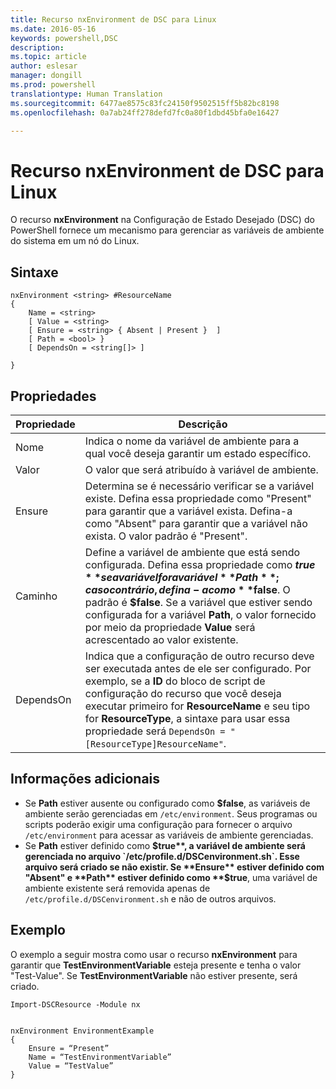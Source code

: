 ```yaml
---
title: Recurso nxEnvironment de DSC para Linux
ms.date: 2016-05-16
keywords: powershell,DSC
description: 
ms.topic: article
author: eslesar
manager: dongill
ms.prod: powershell
translationtype: Human Translation
ms.sourcegitcommit: 6477ae8575c83fc24150f9502515ff5b82bc8198
ms.openlocfilehash: 0a7ab24ff278defd7fc0a80f1dbd45bfa0e16427

---
```


# Recurso nxEnvironment de DSC para Linux

O recurso **nxEnvironment** na Configuração de Estado Desejado (DSC) do PowerShell fornece um mecanismo para gerenciar as variáveis de ambiente do sistema em um nó do Linux.

## Sintaxe

```
nxEnvironment <string> #ResourceName
{
    Name = <string>
    [ Value = <string>
    [ Ensure = <string> { Absent | Present }  ]
    [ Path = <bool> }
    [ DependsOn = <string[]> ]

}
```

## Propriedades

|  Propriedade |  Descrição | 
|---|---|
| Nome| Indica o nome da variável de ambiente para a qual você deseja garantir um estado específico.| 
| Valor| O valor que será atribuído à variável de ambiente.| 
| Ensure| Determina se é necessário verificar se a variável existe. Defina essa propriedade como "Present" para garantir que a variável exista. Defina-a como "Absent" para garantir que a variável não exista. O valor padrão é "Present".| 
| Caminho| Define a variável de ambiente que está sendo configurada. Defina essa propriedade como **$true** se a variável for a variável **Path**; caso contrário, defina-a como **$false**. O padrão é **$false**. Se a variável que estiver sendo configurada for a variável **Path**, o valor fornecido por meio da propriedade **Value** será acrescentado ao valor existente.| 
| DependsOn | Indica que a configuração de outro recurso deve ser executada antes de ele ser configurado. Por exemplo, se a **ID** do bloco de script de configuração do recurso que você deseja executar primeiro for **ResourceName** e seu tipo for **ResourceType**, a sintaxe para usar essa propriedade será `DependsOn = "[ResourceType]ResourceName"`.| 

## Informações adicionais

* Se **Path** estiver ausente ou configurado como **$false**, as variáveis de ambiente serão gerenciadas em `/etc/environment`. Seus programas ou scripts poderão exigir uma configuração para fornecer o arquivo `/etc/environment` para acessar as variáveis de ambiente gerenciadas.
* Se **Path** estiver definido como **$true**, a variável de ambiente será gerenciada no arquivo `/etc/profile.d/DSCenvironment.sh`. Esse arquivo será criado se não existir. Se **Ensure** estiver definido com "Absent" e **Path** estiver definido como **$true**, uma variável de ambiente existente será removida apenas de `/etc/profile.d/DSCenvironment.sh` e não de outros arquivos.

## Exemplo

O exemplo a seguir mostra como usar o recurso **nxEnvironment** para garantir que **TestEnvironmentVariable** esteja presente e tenha o valor "Test-Value". Se **TestEnvironmentVariable** não estiver presente, será criado.

```
Import-DSCResource -Module nx 


nxEnvironment EnvironmentExample
{
    Ensure = “Present”
    Name = “TestEnvironmentVariable”
    Value = “TestValue”
}
```





<!--HONumber=Jun16_HO4-->


